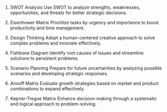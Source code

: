 1. SWOT Analysis
Use SWOT to analyze strengths, weaknesses, opportunities, and threats for better strategic decisions.

2. Eisenhower Matrix
Prioritize tasks by urgency and importance to boost productivity and time management.

3. Design Thinking
Adopt a human-centered creative approach to solve complex problems and innovate effectively.

4. Fishbone Diagram
Identify root causes of issues and streamline solutions to persistent problems.

5. Scenario Planning
Prepare for future uncertainties by analyzing possible scenarios and developing strategic responses.

6. Ansoff Matrix
Evaluate growth strategies based on market and product combinations to expand effectively.

7. Kepner-Tregoe Matrix
Enhance decision-making through a systematic and logical approach to problem-solving.